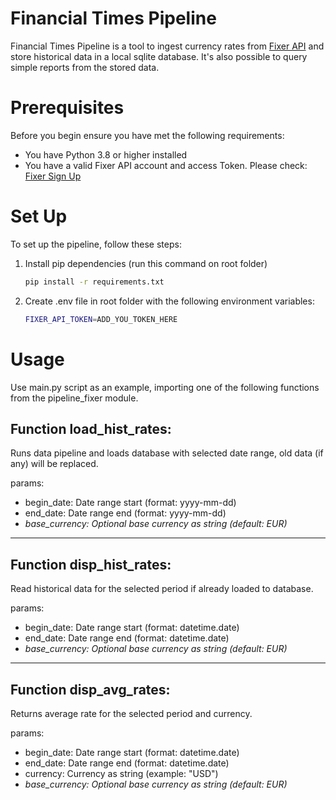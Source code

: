 # Financial Times Pipeline

Financial Times Pipeline is a tool to ingest currency rates from [Fixer API](https://fixer.io/) and store historical data in a local sqlite database. It's also possible to query simple reports from the stored data.

# Prerequisites

Before you begin ensure you have met the following requirements:

* You have Python 3.8 or higher installed
* You have a valid Fixer API account and access Token. Please check: [Fixer Sign Up](https://fixer.io/signup/free)

# Set Up

To set up the pipeline, follow these steps:

1. Install pip dependencies (run this command on root folder) 
    ```bash
    pip install -r requirements.txt
    ```
2. Create .env file in root folder with the following environment variables:

    ```bash
    FIXER_API_TOKEN=ADD_YOU_TOKEN_HERE
    ```

# Usage

Use main.py script as an example, importing one of the following functions from the pipeline_fixer module.

## Function load_hist_rates: 

Runs data pipeline and loads database with selected date range, old data (if any) will be replaced.
    
params:
    
* begin_date: Date range start (format: yyyy-mm-dd)
* end_date: Date range end (format: yyyy-mm-dd)
* *base_currency: Optional base currency as string (default: EUR)*

---

## Function disp_hist_rates: 
    
Read historical data for the selected period if already loaded to database.

params:

* begin_date: Date range start (format: datetime.date)
* end_date: Date range end (format: datetime.date)
* *base_currency: Optional base currency as string (default: EUR)*

---

## Function disp_avg_rates: 
    
Returns average rate for the selected period and currency.

params:

* begin_date: Date range start (format: datetime.date)
* end_date: Date range end (format: datetime.date)
* currency: Currency as string (example: "USD")
* *base_currency: Optional base currency as string (default: EUR)*